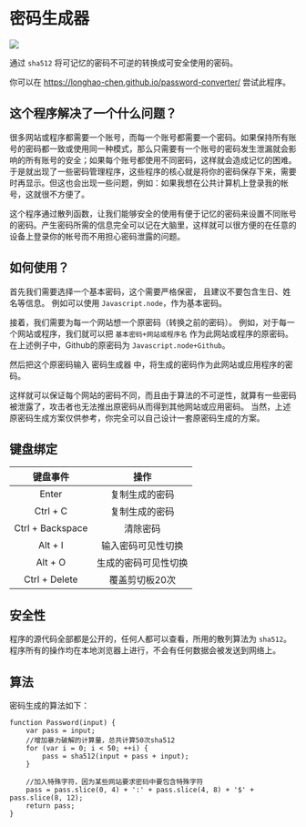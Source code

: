 # 密码生成器
![](https://github.com/Longhao-Chen/password-converter/workflows/Deploy%20Github%20pages/badge.svg)

通过 `sha512` 将可记忆的密码不可逆的转换成可安全使用的密码。

你可以在 https://longhao-chen.github.io/password-converter/ 尝试此程序。

## 这个程序解决了一个什么问题？
很多网站或程序都需要一个账号，而每一个账号都需要一个密码。如果保持所有账号的密码都一致或使用同一种模式，那么只需要有一个账号的密码发生泄漏就会影响的所有账号的安全；如果每个账号都使用不同密码，这样就会造成记忆的困难。于是就出现了一些密码管理程序，这些程序的核心就是将你的密码保存下来，需要时再显示。但这也会出现一些问题，例如：如果我想在公共计算机上登录我的帐号，这就很不方便了。

这个程序通过散列函数，让我们能够安全的使用有便于记忆的密码来设置不同账号的密码。产生密码所需的信息完全可以记在大脑里，这样就可以很方便的在任意的设备上登录你的帐号而不用担心密码泄露的问题。

## 如何使用？
首先我们需要选择一个基本密码，这个需要严格保密，
且建议不要包含生日、姓名等信息。
例如可以使用 `Javascript.node`，作为基本密码。

接着，我们需要为每一个网站想一个原密码（转换之前的密码）。
例如，对于每一个网站或程序，我们就可以把 `基本密码+网站或程序名` 作为此网站或程序的原密码。
在上述例子中，Github的原密码为 `Javascript.node+Github`。

然后把这个原密码输入 密码生成器 中，将生成的密码作为此网站或应用程序的密码。

这样就可以保证每个网站的密码不同，而且由于算法的不可逆性，就算有一些密码被泄露了，攻击者也无法推出原密码从而得到其他网站或应用密码。
当然，上述原密码生成方案仅供参考，你完全可以自己设计一套原密码生成的方案。

## 键盘绑定
| 键盘事件      | 操作                |
| :-----------: | :-----------:       |
| Enter         | 复制生成的密码      |
| Ctrl + C      | 复制生成的密码      |
| Ctrl + Backspace| 清除密码          |
| Alt + I       | 输入密码可见性切换  |
| Alt + O       | 生成的密码可见性切换|
| Ctrl + Delete | 覆盖剪切板20次      |

## 安全性
程序的源代码全部都是公开的，任何人都可以查看，所用的散列算法为 `sha512`。
程序所有的操作均在本地浏览器上进行，不会有任何数据会被发送到网络上。

## 算法
密码生成的算法如下：
```
function Password(input) {
	var pass = input;
	//增加暴力破解的计算量，总共计算50次sha512
	for (var i = 0; i < 50; ++i) {
		pass = sha512(input + pass + input);
	}

	//加入特殊字符，因为某些网站要求密码中要包含特殊字符
	pass = pass.slice(0, 4) + ':' + pass.slice(4, 8) + '$' + pass.slice(8, 12);
	return pass;
}
```